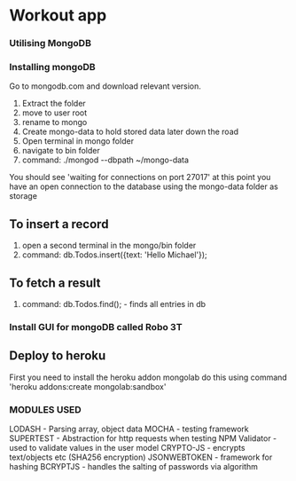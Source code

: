 
# Workout app

### Utilising MongoDB

### Installing mongoDB

Go to mongodb.com and download relevant version.

1. Extract the folder
2. move to user root
3. rename to mongo
4. Create mongo-data to hold stored data later down the road
5. Open terminal in mongo folder 
6. navigate to bin folder
7. command:  ./mongod --dbpath ~/mongo-data

You should see 'waiting for connections on port 27017' at this point you have an open connection to the database using the mongo-data folder as storage

## To insert a record

1. open a second terminal in the mongo/bin folder
2. command: db.Todos.insert({text: 'Hello Michael'});

## To fetch a result

1. command: db.Todos.find(); - finds all entries in db

### Install GUI for mongoDB called Robo 3T

## Deploy to heroku

First you need to install the heroku addon mongolab do this using command 'heroku addons:create mongolab:sandbox'

### MODULES USED

LODASH - Parsing array, object data
MOCHA - testing framework
SUPERTEST - Abstraction for http requests when testing
NPM Validator - used to validate values in the user model
CRYPTO-JS - encrypts text/objects etc (SHA256 encryption)
JSONWEBTOKEN - framework for hashing 
BCRYPTJS - handles the salting of passwords via algorithm